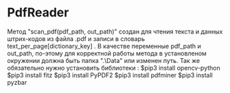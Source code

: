 # PdfReader
Метод "scan_pdf(pdf_path, out_path)" создан для чтения текста и данных штрих-кодов из файла .pdf и записи в словарь text_per_page[dictionary_key] . 
В качестве переменные pdf_path и out_path, по-этому для корректной работы метода в установленом окружении должна быть папка ".\Data" или изменен путь.
Так же обязательно нужно установить библиотеки : 
$pip3 install opencv-python
$pip3 install fitz
$pip3 install PyPDF2
$pip3 install pdfminer
$pip3 install pyzbar


